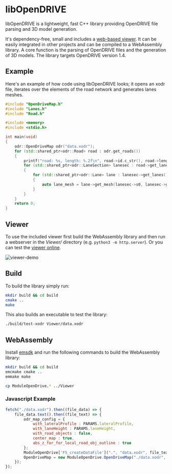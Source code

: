 # libOpenDRIVE
libOpenDRIVE is a lightweight, fast C++ library providing OpenDRIVE file parsing and 3D model generation. 

It's dependency-free, small and includes a [web-based viewer](https://sebastian-pagel.net/odrviewer/). It can be easily integrated in other projects and can be compiled to a WebAssembly library. A core function is the parsing of OpenDRIVE files and the generation of 3D models. The library targets OpenDRIVE version 1.4.


## Example
Here's an example of how code using libOpenDRIVE looks; it opens an xodr file, iterates over the elements of the road network and generates lanes meshes.

```c++
#include "OpenDriveMap.h"
#include "Lanes.h"
#include "Road.h"

#include <memory>
#include <stdio.h>

int main(void)
{
    odr::OpenDriveMap odr("data.xodr");
    for (std::shared_ptr<odr::Road> road : odr.get_roads())
    {
        printf("road: %s, length: %.2f\n", road->id.c_str(), road->length);
        for (std::shared_ptr<odr::LaneSection> lanesec : road->get_lanesections())
        {
            for (std::shared_ptr<odr::Lane> lane : lanesec->get_lanes())
            {
                auto lane_mesh = lane->get_mesh(lanesec->s0, lanesec->get_end(), 0.1);
            }
        }
    }
    return 0;
}
```


## Viewer
To use the included viewer first build the WebAssembly library and then run a webserver in the _Viewer/_ directory (e.g. `python3 -m http.server`). Or you can test the [viewer online](https://sebastian-pagel.net/odrviewer/).

![viewer-demo](https://user-images.githubusercontent.com/42587026/129762731-3c89900b-979e-436a-9a55-4c8745baa945.png)


## Build
To build the library simply run:
```bash
mkdir build && cd build
cmake ..
make
```

This also builds an executable to test the library:
```bash
./build/test-xodr Viewer/data.xodr
```


## WebAssembly
Install [emsdk](https://github.com/emscripten-core/emsdk) and run the following commands to build the WebAssembly library:

```bash
mkdir build && cd build
emcmake cmake ..
emmake make

cp ModuleOpenDrive.* ../Viewer
```

### Javascript Example

```js
fetch("./data.xodr").then((file_data) => {
    file_data.text().then((file_text) => {
        odr_map_config = {
            with_lateralProfile : PARAMS.lateralProfile,
            with_laneHeight : PARAMS.laneHeight,
            with_road_objects : false,
            center_map : true,
            abs_z_for_for_local_road_obj_outline : true
        };
        ModuleOpenDrive['FS_createDataFile'](".", "data.xodr", file_text, true, true);
        OpenDriveMap = new ModuleOpenDrive.OpenDriveMap("./data.xodr", odr_map_config);
    });
});
```
